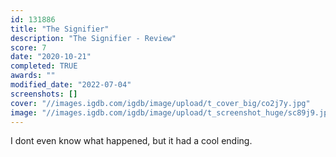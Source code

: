 ```yaml
---
id: 131886
title: "The Signifier"
description: "The Signifier - Review"
score: 7
date: "2020-10-21"
completed: TRUE
awards: ""
modified_date: "2022-07-04"
screenshots: []
cover: "//images.igdb.com/igdb/image/upload/t_cover_big/co2j7y.jpg"
image: "//images.igdb.com/igdb/image/upload/t_screenshot_huge/sc89j9.jpg"
---
```

I dont even know what happened, but it had a cool ending.